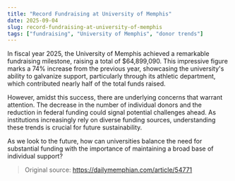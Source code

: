 ```yaml
---
title: "Record Fundraising at University of Memphis"
date: 2025-09-04
slug: record-fundraising-at-university-of-memphis
tags: ["fundraising", "University of Memphis", "donor trends"]
---
```


In fiscal year 2025, the University of Memphis achieved a remarkable fundraising milestone, raising a total of $64,899,090. This impressive figure marks a 74% increase from the previous year, showcasing the university's ability to galvanize support, particularly through its athletic department, which contributed nearly half of the total funds raised.

However, amidst this success, there are underlying concerns that warrant attention. The decrease in the number of individual donors and the reduction in federal funding could signal potential challenges ahead. As institutions increasingly rely on diverse funding sources, understanding these trends is crucial for future sustainability.

As we look to the future, how can universities balance the need for substantial funding with the importance of maintaining a broad base of individual support?
> Original source: https://dailymemphian.com/article/54771